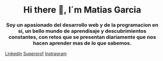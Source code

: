<div align="center">
  <h1 align="center">Hi there 👋, I´m Matias Garcia</h1>
  <h3 align="center">
    Soy un apasionado del desarrollo web y de la programacion en si, un bello mundo de aprendisaje y descubrimientos constantes, con retos que se presentan diariamente que nos hacen aprender mas de lo que sabemos.
  </h3>
</div>

<div id="badges">
  <a href="https://www.linkedin.com/in/matias-garcia-palacios/" target="_blank">Linkedin</a>
  <a href="https://www.superprof.com.ar/estudiante-base-area-del-palomar-como-tecnico-electronico-con-certificado-programacion-web-python-hace-mas.html" target="_blank">Superprof</a>
  <a href="https://www.instagram.com/the_mati_19/" target="_blank">Instragram</a>
</div>

